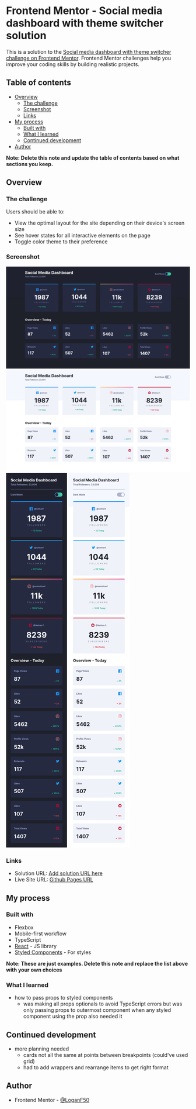 # Frontend Mentor - Social media dashboard with theme switcher solution

This is a solution to the [Social media dashboard with theme switcher challenge on Frontend Mentor](https://www.frontendmentor.io/challenges/social-media-dashboard-with-theme-switcher-6oY8ozp_H). Frontend Mentor challenges help you improve your coding skills by building realistic projects.

## Table of contents

- [Overview](#overview)
  - [The challenge](#the-challenge)
  - [Screenshot](#screenshot)
  - [Links](#links)
- [My process](#my-process)
  - [Built with](#built-with)
  - [What I learned](#what-i-learned)
  - [Continued development](#continued-development)
- [Author](#author)

**Note: Delete this note and update the table of contents based on what sections you keep.**

## Overview

### The challenge

Users should be able to:

- View the optimal layout for the site depending on their device's screen size
- See hover states for all interactive elements on the page
- Toggle color theme to their preference

### Screenshot

![](./public/screenshots/desktop-dark.png)
![](./public/screenshots/desktop-light.png)
![](./public/screenshots/mobile-dark.png)
![](./public/screenshots/mobile-light.png)

### Links

- Solution URL: [Add solution URL here](https://your-solution-url.com)
- Live Site URL: [Github Pages URL](https://loganf50.github.io/social-media-dashboard/)

## My process

### Built with

- Flexbox
- Mobile-first workflow
- TypeScript
- [React](https://reactjs.org/) - JS library
- [Styled Components](https://styled-components.com/) - For styles

**Note: These are just examples. Delete this note and replace the list above with your own choices**

### What I learned

- how to pass props to styled components
  - was making all props optionals to avoid TypeScript errors but was only passing props to outermost component when any styled component using the prop also needed it

## Continued development

- more planning needed
  - cards not all the same at points between breakpoints (could've used grid)
  - had to add wrappers and rearrange items to get right format

## Author

- Frontend Mentor - [@LoganF50](https://www.frontendmentor.io/profile/LoganF50)
